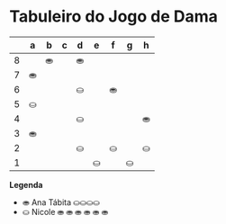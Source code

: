 # Tabuleiro do Jogo de Dama

|   | a | b | c | d | e | f | g | h |
|---|---|---|---|---|---|---|---|---|
| 8 |   | ⛂ |   | ⛂ |   |  |   |  |
| 7 | ⛂ |   |   |   |  |   |   |   |
| 6 |   |   |   | ⛀ |   | ⛂|   |   |
| 5 | ⛀ |   |   |   |   |   |   |   |
| 4 |   |   |   | ⛀ |   |   |   | ⛂ |
| 3 | ⛂  |   |   |    |   |   |   |   |
| 2 |    |   |   | ⛀ |   | ⛀ |   | ⛀ |
| 1 |   |   |   |   | ⛀ |   | ⛀ |   |

**Legenda**

- ⛂  Ana Tábita ⛀⛀⛀⛀
- ⛀  Nicole ⛂ ⛂ ⛂ ⛂ ⛂ ⛂